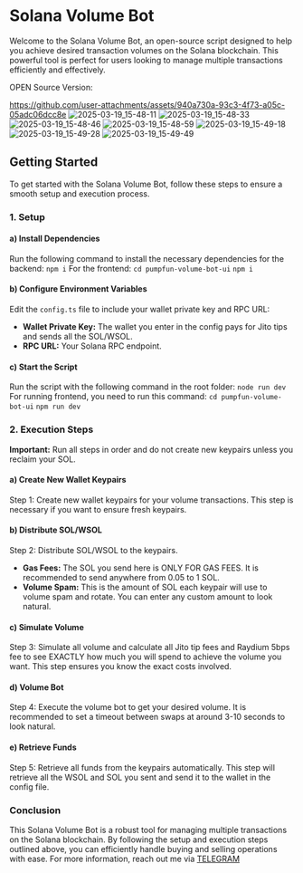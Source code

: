 # Solana Volume Bot

Welcome to the Solana Volume Bot, an open-source script designed to help you achieve desired transaction volumes on the Solana blockchain. This powerful tool is perfect for users looking to manage multiple transactions efficiently and effectively.


OPEN Source Version:


https://github.com/user-attachments/assets/940a730a-93c3-4f73-a05c-05adc06dcc8e
![2025-03-19_15-48-11](https://github.com/user-attachments/assets/6b2245ec-f452-482e-a88a-accc4450d560)
![2025-03-19_15-48-33](https://github.com/user-attachments/assets/6cc6f0ab-1064-48df-98d8-b471f2fa4a05)
![2025-03-19_15-48-46](https://github.com/user-attachments/assets/dba15652-4064-4317-a8c4-10aa7bb785b3)
![2025-03-19_15-48-59](https://github.com/user-attachments/assets/3030b8a8-ecb1-4719-a710-f8602424468e)
![2025-03-19_15-49-18](https://github.com/user-attachments/assets/46fc76ab-abd5-4b8b-b85b-2742b21d30aa)
![2025-03-19_15-49-28](https://github.com/user-attachments/assets/965d93f7-156b-45ca-9225-3fdc97ff989d)
![2025-03-19_15-49-49](https://github.com/user-attachments/assets/5b4a65b0-2581-4241-ac47-39bad6c3fcd2)


## Getting Started

To get started with the Solana Volume Bot, follow these steps to ensure a smooth setup and execution process.

### 1. Setup

#### a) Install Dependencies
Run the following command to install the necessary dependencies for the backend:
`npm i`
For the frontend:
`cd pumpfun-volume-bot-ui`
`npm i`

#### b) Configure Environment Variables
Edit the `config.ts` file to include your wallet private key and RPC URL:
- **Wallet Private Key:** The wallet you enter in the config pays for Jito tips and sends all the SOL/WSOL.
- **RPC URL:** Your Solana RPC endpoint.

#### c) Start the Script
Run the script with the following command in the root folder:
`node run dev`
For running frontend, you need to run this command:
`cd pumpfun-volume-bot-ui`
`npm run dev`

### 2. Execution Steps

**Important:** Run all steps in order and do not create new keypairs unless you reclaim your SOL.

#### a) Create New Wallet Keypairs
Step 1: Create new wallet keypairs for your volume transactions. This step is necessary if you want to ensure fresh keypairs.

#### b) Distribute SOL/WSOL
Step 2: Distribute SOL/WSOL to the keypairs.
- **Gas Fees:** The SOL you send here is ONLY FOR GAS FEES. It is recommended to send anywhere from 0.05 to 1 SOL.
- **Volume Spam:** This is the amount of SOL each keypair will use to volume spam and rotate. You can enter any custom amount to look natural.

#### c) Simulate Volume
Step 3: Simulate all volume and calculate all Jito tip fees and Raydium 5bps fee to see EXACTLY how much you will spend to achieve the volume you want. This step ensures you know the exact costs involved.

#### d) Volume Bot
Step 4: Execute the volume bot to get your desired volume. It is recommended to set a timeout between swaps at around 3-10 seconds to look natural.

#### e) Retrieve Funds
Step 5: Retrieve all funds from the keypairs automatically. This step will retrieve all the WSOL and SOL you sent and send it to the wallet in the config file.

### Conclusion

This Solana Volume Bot is a robust tool for managing multiple transactions on the Solana blockchain. By following the setup and execution steps outlined above, you can efficiently handle buying and selling operations with ease.
For more information, reach out me via [TELEGRAM](https://t.me/daveex0086)
